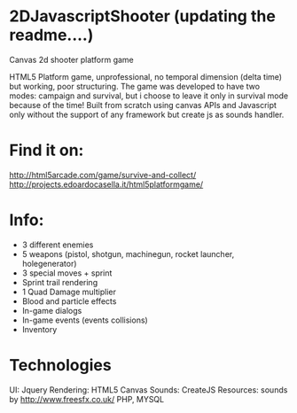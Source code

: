 # 2DJavascriptShooter (updating the readme....)
Canvas 2d shooter platform game

HTML5 Platform game, unprofessional, no temporal dimension (delta time) but working, poor structuring. The game was developed to have two modes: campaign and survival, but i choose to leave it only in survival mode because of the time! Built from scratch using canvas APIs and Javascript only without the support of any framework but create js as sounds handler.

# Find it on:
http://html5arcade.com/game/survive-and-collect/
http://projects.edoardocasella.it/html5platformgame/

# Info:
- 3 different enemies
- 5 weapons (pistol, shotgun, machinegun, rocket launcher, holegenerator)
- 3 special moves + sprint
- Sprint trail rendering
- 1 Quad Damage multiplier
- Blood and particle effects
- In-game dialogs
- In-game events (events collisions)
- Inventory


# Technologies
UI: Jquery
Rendering: HTML5 Canvas
Sounds: CreateJS
Resources: sounds by http://www.freesfx.co.uk/
PHP, MYSQL
